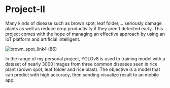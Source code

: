 # Project-II

Many kinds of disease such as brown spot, leaf folder,... seriously damage plants as well as reduce crop productivity if they aren't detected early. This project comes with the hope of managing an effective approach by using an IoT platform and artificial intelligent.

![brown_spot_link4 (86)](https://github.com/Camelliadole/Project-II/assets/81404656/d675f52a-a269-45dd-91a1-be2b5ade473b)



In the range of my personal project, YOLOv8 is used to training model with a dataset of nearly 3000 images from three common diseases seen in rice plant (brown spot, leaf folder and rice blast). The objective is a model that can predict with high accuracy, then sending visualize result to an mobile app.
